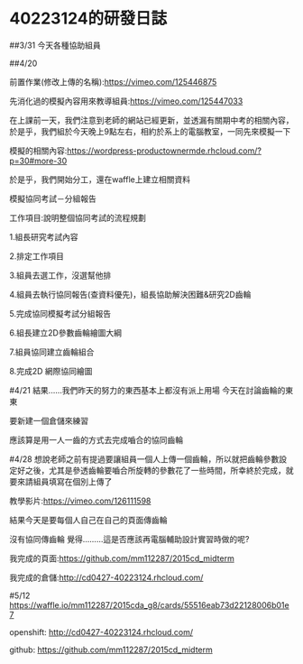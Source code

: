 # 40223124的研發日誌


##3/31
今天各種協助組員

##4/20

前置作業(修改上傳的名稱):https://vimeo.com/125446875

先消化過的模擬內容用來教導組員:https://vimeo.com/125447033

在上課前一天，我們注意到老師的網站已經更新，並透漏有關期中考的相關內容，於是乎，我們組於今天晚上9點左右，相約於系上的電腦教室，一同先來模擬一下

模擬的相關內容:https://wordpress-productownermde.rhcloud.com/?p=30#more-30

於是乎，我們開始分工，還在waffle上建立相關資料


模擬協同考試－分組報告

工作項目:說明整個協同考試的流程規劃

1.組長研究考試內容

2.排定工作項目

3.組員去選工作，沒選幫他排

4.組員去執行協同報告(查資料優先)，組長協助解決困難&研究2D齒輪

5.完成協同模擬考試分組報告

6.組長建立2D參數齒輪繪圖大綱

7.組員協同建立齒輪組合

8.完成2D 網際協同繪圖

#4/21
結果......我們昨天的努力的東西基本上都沒有派上用場
今天在討論齒輪的東東

要新建一個倉儲來練習

應該算是用一人一齒的方式去完成嚙合的協同齒輪

#4/28
想說老師之前有提過要讓組員一個人上傳一個齒輪，所以就把齒輪參數設定好之後，尤其是參透齒輪要嚙合所旋轉的參數花了一些時間，所幸終於完成，就要來請組員填寫在個別上傳了

教學影片:https://vimeo.com/126111598


結果今天是要每個人自己在自己的頁面傳齒輪

沒有協同傳齒輪
覺得.........這是否應該再電腦輔助設計實習時做的呢?

我完成的頁面:https://github.com/mm112287/2015cd_midterm

我完成的倉儲:http://cd0427-40223124.rhcloud.com/

#5/12
https://waffle.io/mm112287/2015cda_g8/cards/55516eab73d22128006b01e7

openshift:
http://cd0427-40223124.rhcloud.com/

github:
https://github.com/mm112287/2015cd_midterm


